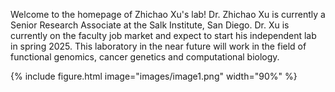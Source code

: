 ---
---

Welcome to the homepage of Zhichao Xu's lab! Dr. Zhichao Xu is currently a Senior Research Associate at the Salk Institute, San Diego. Dr. Xu is currently on the faculty job market and expect to start his independent lab in spring 2025. This laboratory in the near future will work in the field of functional genomics, cancer genetics and computational biology. 

{% include figure.html image="images/image1.png" width="90%" %}
